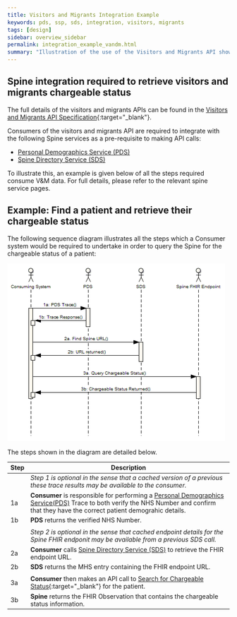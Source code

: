 ```yaml
---
title: Visitors and Migrants Integration Example
keywords: pds, ssp, sds, integration, visitors, migrants
tags: [design]
sidebar: overview_sidebar
permalink: integration_example_vandm.html
summary: "Illustration of the use of the Visitors and Migrants API showing all interactions required with Spine services."
---
```


## Spine integration required to retrieve visitors and migrants chargeable status ##

The full details of the visitors and migrants APIs can be found in the [Visitors and Migrants API Specification](https://developer.nhs.uk/apis/vandm){:target="_blank"}.

Consumers of the visitors and migrants API are required to integrate with the following Spine services as a pre-requisite to making API calls:

- [Personal Demographics Service (PDS)](integration_personal_demographic_service.html)
- [Spine Directory Service (SDS)](integration_spine_directory_service.html)

To illustrate this, an example is given below of all the steps required consume V&M data. For full details, please refer to the relevant spine service pages.

## Example: Find a patient and retrieve their chargeable status ##

The following sequence diagram illustrates all the steps which a Consumer system would be required to undertake in order to query the Spine for the chargeable status of a patient:

![Sequence diagram for querying chargeable status](images/integration/vandm_sequence_diagram.gif)

The steps shown in the diagram are detailed below.

| Step | Description |
|------|-------------|
|      | *Step 1 is optional in the sense that a cached version of a previous these trace results may be available to the consumer.* |    
| 1a   | **Consumer** is responsible for performing a  [Personal Demographics Service(PDS)](pds_overview.html) Trace to both verify the NHS Number and confirm that they have the correct patient demograhic details. |
| 1b   | **PDS** returns the verified NHS Number. |
|      |      |
|      | *Step 2 is optional in the sense that cached endpoint details for the Spine FHIR endponit may be available from a previous SDS call.* |    
| 2a   | **Consumer** calls [Spine Directory Service (SDS)](build_endpoints_example_spine_fhir.html) to retrieve the FHIR endpoint URL. |
| 2b   | **SDS** returns the MHS entry containing the FHIR endpoint URL. | 
|      |      |
| 3a   | **Consumer** then makes an API call to [Search for Chargeable Status](https://developer.nhs.uk/apis/vandm/foundations_use_case_chargeable_status_indicator.html){:target="_blank"} for the patient. |
| 3b   | **Spine** returns the FHIR Observation that contains the chargeable status information. |

